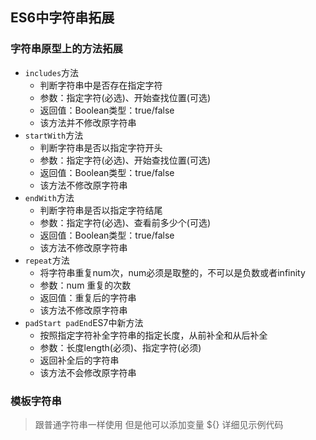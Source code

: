 ## ES6中字符串拓展

### 字符串原型上的方法拓展
- ``includes``方法
    - 判断字符串中是否存在指定字符
    - 参数：指定字符(必选)、开始查找位置(可选)
    - 返回值：Boolean类型：true/false
    - 该方法并不修改原字符串
- ``startWith``方法
    - 判断字符串是否以指定字符开头
    - 参数：指定字符(必选)、开始查找位置(可选)
    - 返回值：Boolean类型：true/false
    - 该方法不修改原字符串
- ``endWith``方法
    - 判断字符串是否以指定字符结尾
    - 参数：指定字符(必选)、查看前多少个(可选)
    - 返回值：Boolean类型：true/false
    - 该方法不修改原字符串
- ``repeat``方法
    - 将字符串重复num次，num必须是取整的，不可以是负数或者infinity
    - 参数：num 重复的次数
    - 返回值：重复后的字符串
    - 该方法不修改原字符串
- ``padStart padEnd``ES7中新方法
    - 按照指定字符补全字符串的指定长度，从前补全和从后补全
    - 参数：长度length(必须)、指定字符(必须)
    - 返回补全后的字符串
    - 该方法不会修改原字符串
    
### 模板字符串
> 跟普通字符串一样使用 但是他可以添加变量 ${}
> 详细见示例代码
